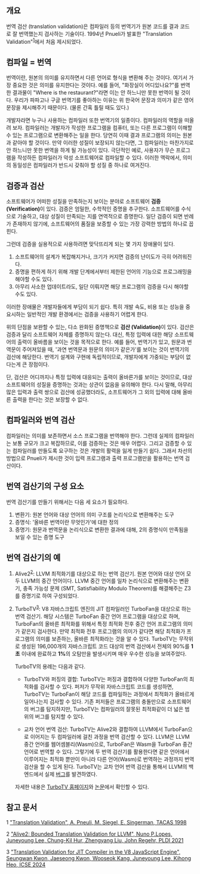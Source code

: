 ## 개요
번역 검산 (translation validation)은 컴파일러 등의 번역기가 원본 코드를 결과 코드로 잘 번역했는지 검사하는 기술이다.
1994년 Pnueli가 발표한 "Translation Validation"<sup>[1](#tv)</sup>에서 처음 제시되었다. 

## 컴파일 = 번역
번역이란, 원본의 의미를 유지하면서 다른 언어로 형식을 변환해 주는 것이다.
여기서 가장 중요한 것은 의미를 유지한다는 것이다.
예를 들어, "화장실이 어디있나요?"를 번역한 결과물이 "Where is the restaurant?"라면 이는 안 하느니만 못한 번역이 될 것이다.
우리가 파파고나 구글 번역기를 좋아하는 이유는 위 한국어 문장과 의미가 같은 영어 문장을 제시해주기 때문이다. (물론 간혹 틀릴 때도 있다.)

개발자라면 누구나 사용하는 컴파일러 또한 번역기의 일종이다.
컴파일러의 역할을 떠올려 보자. 컴파일러는 개발자가 작성한 프로그램을 컴퓨터, 또는 다른 프로그램이 이해할 수 있는 프로그램으로 변환해주는 일을 한다.
당연히 이때 결과 프로그램의 의미는 원본과 같아야 할 것이다. 만약 이러한 성질이 보장되지 않는다면, 그 컴파일러는 마찬가지로 안 하느니만 못한 번역을 하게 될 가능성이 있다.
극단적인 예로, 사용자가 무슨 프로그램을 작성하든 컴파일러가 악성 소프트웨어로 컴파일할 수 있다. 이러한 맥락에서, 의미의 동일성은 컴파일러가 반드시 갖춰야 할 성질 중 하나로 여겨진다.

## 검증과 검산
소프트웨어가 어떠한 성질을 만족하는지 보이는 분야로 소프트웨어 <b>검증 (Verification)</b>이 있다.
검증은 엄밀한, 수학적인 증명을 추구한다. 소프트웨어를 수식으로 기술하고, 대상 성질이 만족되는 지를 연역적으로 증명한다.
일단 검증이 되면 반례가 존재하지 않기에, 소프트웨어의 품질을 보증할 수 있는 가장 강력한 방법의 하나로 꼽힌다.

그런데 검증을 실용적으로 사용하려면 맞닥뜨리게 되는 몇 가지 장애물이 있다.
1. 소프트웨어의 설계가 복잡해지거나, 크기가 커지면 검증의 난이도가 극히 어려워진다.
2. 증명을 편하게 하기 위해 개발 단계에서부터 제한된 언어의 기능으로 프로그래밍을 해야할 수도 있다.
3. 아무리 사소한 업데이트라도, 일단 이뤄지면 해당 프로그램의 검증을 다시 해야할 수도 있다.

이러한 장애물은 개발자들에게 부담이 되기 쉽다. 특히 개발 속도, 비용 또는 성능을 중요시하는 일반적인 개발 환경에서는 검증을 사용하기 어렵게 한다.

위의 단점을 보완할 수 있는, 다소 완화된 증명책으로 <b>검산 (Validation)</b>이 있다.
검산은 검증과 달리 소프트웨어 자체를 증명하지 않는다.
대신, 특정 입력에 대한 해당 소프트웨어의 출력이 올바름을 보이는 것을 목적으로 한다.
예를 들어, 번역기가 있고, 원문과 번역문이 주어져있을 때, '과연 번역문과 원문의 의미가 같은가'를 보이는 것이 번역기의 검산에 해당한다.
번역기 설계와 구현에 독립적이므로, 개발자에게 가중되는 부담이 없다는게 큰 장점이다. 

단, 검산은 어디까지나 특정 입력에 대응되는 출력이 올바른가를 보이는 것이므로, 대상 소프트웨어의 성질을 증명하는 것과는 상관이 없음을 유의해야 한다.
다시 말해, 아무리 많은 입력과 출력 쌍으로 검산에 성공했더라도, 소프트웨어가 그 외의 입력에 대해 올바른 출력을 한다는 것은 보장할 수 없다.

## 컴파일러와 번역 검산
컴파일러는 의미를 보존하면서 소스 프로그램을 번역해야 한다. 그런데 실제의 컴파일러는 보통 규모가 크고 복잡하므로, 이를 검증하는 것은 매우 어렵다.
그리고 검증할 수 있는 컴파일러를 만들도록 요구하는 것은 개발의 활력을 잃게 만들기 쉽다. 그래서 차선의 방법으로 Pnueli가 제시한 것이 입력 프로그램과 출력 프로그램만을 활용하는 번역 검산이다.

## 번역 검산기의 구성 요소
번역 검산기를 만들기 위해서는 다음 세 요소가 필요하다.
1. 변환기: 원본 언어와 대상 언어의 의미 구조를 논리식으로 변환해주는 도구
2. 증명식: '올바른 번역이란 무엇인가'에 대한 정의
3. 증명기: 원문과 번역문을 논리식으로 변환한 결과에 대해, 2의 증명식이 만족됨을 보일 수 있는 증명 도구

## 번역 검산기의 예
1. Alive2<sup>[2](#alive2)</sup>: LLVM 최적화기를 대상으로 하는 번역 검산기. 원본 언어와 대상 언어 모두 LLVM의 중간 언어이다. LLVM 중간 언어를 일차 논리식으로 변환해주는 변환기, 충족 가능성 문제 (SMT, Satisfiability Modulo Theorem)를 해결해주는 Z3를 증명기로 하여 구성되었다.

2. TurboTV<sup>[3](#TurboTV)</sup>: V8 자바스크립트 엔진의 JIT 컴파일러인 TurboFan을 대상으로 하는 번역 검산기.
해당 시스템은 TurboFan 중간 언어 프로그램을 대상으로 하며, TurboFan의 올바른 최적화를 위해서 특정 최적화 전후 중간 언어 프로그램의 의미가 같은지 검사한다. 
만약 최적화 전후 프로그램의 의미가 같다면 해당 최적화가 프로그램의 의미를 보존하는, 올바른 최적화라는 것을 알 수 있다. 
TurboTV는 무작위로 생성된 196,000개의 자바스크립트 코드 대상의 번역 검산에서 전체의 90%를 <b>1초</b> 이내에 완료하고 <b>1%</b>의 오탐만을 발생시키며 매우 우수한 성능을 보여주었다.  

    TurboTV의 용례는 다음과 같다. 
    * TurboTV와 퍼징의 결합: TurboTV는 퍼징과 결합하여 다양한 TurboFan의 최적화를 검사할 수 있다. 퍼저가 무작위 자바스크립트 코드를 생성하면, TurboTV는 TurboFan이 해당 코드를 컴파일하는 과정에서 최적화가 올바르게 일어나는지 검사할 수 있다. 기존 퍼저들은 프로그램의 충돌만으로 소프트웨어의 버그를 탐지하지만, TurboTV는 컴파일러의 잘못된 최적화같이 더 넓은 범위의 버그를 탐지할 수 있다.

    * 교차 언어 번역 검산: TurboTV는 Alive2와 결합하여 LLVM에서 TurboFan으로 이어지는 두 컴파일러에 걸친 과정을 번역 검산할 수 있다. LLVM은 LLVM 중간 언어를 웹어셈블리(Wasm)으로, TurboFan은 Wasm을 TurboFan 중간 언어로 번역할 수 있다. 그렇기에 두 번역 검산기를 활용한다면 같은 언어에서 이루어지는 최적화 뿐만이 아니라 다른 언어(Wasm)로 번역하는 과정까지 번역 검산을 할 수 있게 된다. TurboTV는 교차 언어 번역 검산을 통해서 LLVM의 백엔드에서 실제 [버그](https://github.com/llvm/llvm-project/issues/63388)를 발견하였다.  

    자세한 내용은 [TurboTV 홈페이지](https://prosys.kaist.ac.kr/turbo-tv/)와 [논문](https://prosys.kaist.ac.kr/publications/icse24.pdf)에서 확인할 수 있다.

## 참고 문서
<a name="tv">1</a> ["Translation Validation", A. Pneuli, M. Siegel, E. Singerman, TACAS 1998](https://link.springer.com/content/pdf/10.1007/BFb0054170.pdf)

<a name="alive2">2</a> ["Alive2: Bounded Translation Validation for LLVM", Nuno P.Lopes, Juneyoung Lee, Chung-Kil Hur, Zhengyang Liu, John Regehr, PLDI 2021](https://web.ist.utl.pt/nuno.lopes/pubs/alive2-pldi21.pdf)

<a name="TurboTV">3</a> ["Translation Validation for JIT Compiler in the V8 JavaScript Engine",
Seungwan Kwon, Jaeseong Kwon, Wooseok Kang, Juneyoung Lee, Kihong Heo,
ICSE 2024](https://prosys.kaist.ac.kr/publications/icse24.pdf)
